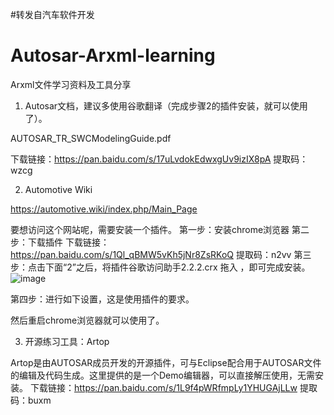 #转发自汽车软件开发
# Autosar-Arxml-learning
Arxml文件学习资料及工具分享
1.  Autosar文档，建议多使用谷歌翻译（完成步骤2的插件安装，就可以使用了）。

AUTOSAR_TR_SWCModelingGuide.pdf

下载链接：https://pan.baidu.com/s/17uLvdokEdwxgUv9izIX8pA 提取码：wzcg

2. Automotive Wiki

https://automotive.wiki/index.php/Main_Page

要想访问这个网站呢，需要安装一个插件。
第一步：安装chrome浏览器
第二步：下载插件
下载链接：https://pan.baidu.com/s/1Ql_qBMW5vKh5jNr8ZsRKoQ 提取码：n2vv
第三步：点击下面“2”之后，将插件谷歌访问助手2.2.2.crx 拖入 ，即可完成安装。
![image](https://user-images.githubusercontent.com/94168347/141883955-bac5bdc5-94fc-4584-a90e-75819926adb2.png)

第四步：进行如下设置，这是使用插件的要求。

然后重启chrome浏览器就可以使用了。


3. 开源练习工具：Artop

Artop是由AUTOSAR成员开发的开源插件，可与Eclipse配合用于AUTOSAR文件的编辑及代码生成。这里提供的是一个Demo编辑器，可以直接解压使用，无需安装。
下载链接：https://pan.baidu.com/s/1L9f4pWRfmpLy1YHUGAjLLw 提取码：buxm
